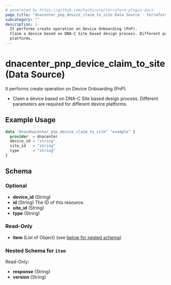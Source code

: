 ```yaml
---
# generated by https://github.com/hashicorp/terraform-plugin-docs
page_title: "dnacenter_pnp_device_claim_to_site Data Source - terraform-provider-dnacenter"
subcategory: ""
description: |-
  It performs create operation on Device Onboarding (PnP).
  Claim a device based on DNA-C Site based design process. Different parameters are required for different device
  platforms.
---
```


# dnacenter_pnp_device_claim_to_site (Data Source)

It performs create operation on Device Onboarding (PnP).

- Claim a device based on DNA-C Site based design process. Different parameters are required for different device
platforms.

## Example Usage

```terraform
data "dnacdnacenter_pnp_device_claim_to_site" "example" {
  provider  = dnacenter
  device_id = "string"
  site_id   = "string"
  type      = "string"
}
```

<!-- schema generated by tfplugindocs -->
## Schema

### Optional

- **device_id** (String)
- **id** (String) The ID of this resource.
- **site_id** (String)
- **type** (String)

### Read-Only

- **item** (List of Object) (see [below for nested schema](#nestedatt--item))

<a id="nestedatt--item"></a>
### Nested Schema for `item`

Read-Only:

- **response** (String)
- **version** (String)


